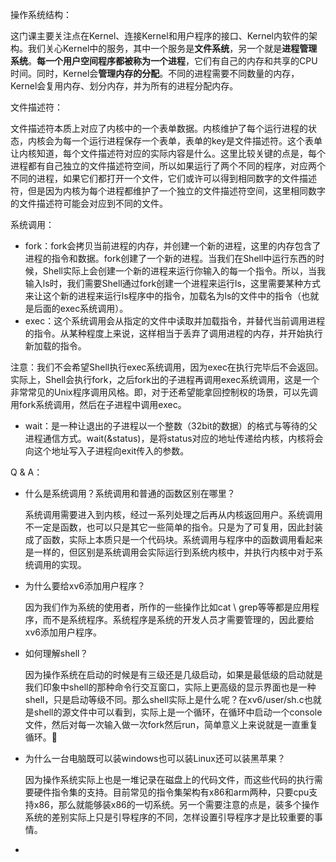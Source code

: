 操作系统结构：

这门课主要关注点在Kernel、连接Kernel和用户程序的接口、Kernel内软件的架构。我们关心Kernel中的服务，其中一个服务是**文件系统**，另一个就是**进程管理系统**。**每一个用户空间程序都被称为一个进程**，它们有自己的内存和共享的CPU时间。同时，Kernel会**管理内存的分配**。不同的进程需要不同数量的内存，Kernel会复用内存、划分内存，并为所有的进程分配内存。



文件描述符：

文件描述符本质上对应了内核中的一个表单数据。内核维护了每个运行进程的状态，内核会为每一个运行进程保存一个表单，表单的key是文件描述符。这个表单让内核知道，每个文件描述符对应的实际内容是什么。这里比较关键的点是，每个进程都有自己独立的文件描述符空间，所以如果运行了两个不同的程序，对应两个不同的进程，如果它们都打开一个文件，它们或许可以得到相同数字的文件描述符，但是因为内核为每个进程都维护了一个独立的文件描述符空间，这里相同数字的文件描述符可能会对应到不同的文件。



系统调用：

- fork：fork会拷贝当前进程的内存，并创建一个新的进程，这里的内存包含了进程的指令和数据。fork创建了一个新的进程。当我们在Shell中运行东西的时候，Shell实际上会创建一个新的进程来运行你输入的每一个指令。所以，当我输入ls时，我们需要Shell通过fork创建一个进程来运行ls，这里需要某种方式来让这个新的进程来运行ls程序中的指令，加载名为ls的文件中的指令（也就是后面的exec系统调用）。
- exec：这个系统调用会从指定的文件中读取并加载指令，并替代当前调用进程的指令。从某种程度上来说，这样相当于丢弃了调用进程的内存，并开始执行新加载的指令。

注意：我们不会希望Shell执行exec系统调用，因为exec在执行完毕后不会返回。实际上，Shell会执行fork，之后fork出的子进程再调用exec系统调用，这是一个非常常见的Unix程序调用风格。即，对于还希望能拿回控制权的场景，可以先调用fork系统调用，然后在子进程中调用exec。

- wait：是一种让退出的子进程以一个整数（32bit的数据）的格式与等待的父进程通信方式。wait(&status)，是将status对应的地址传递给内核，内核将会向这个地址写入子进程向exit传入的参数。



Q & A：

- 什么是系统调用？系统调用和普通的函数区别在哪里？

  系统调用需要进入到内核，经过一系列处理之后再从内核返回用户。系统调用不一定是函数，也可以只是其它一些简单的指令。只是为了可复用，因此封装成了函数，实际上本质只是一个代码块。系统调用与程序中的函数调用看起来是一样的，但区别是系统调用会实际运行到系统内核中，并执行内核中对于系统调用的实现。

- 为什么要给xv6添加用户程序？

  因为我们作为系统的使用者，所作的一些操作比如cat \ grep等等都是应用程序，而不是系统程序。系统程序是系统的开发人员才需要管理的，因此要给xv6添加用户程序。

- 如何理解shell？

  因为操作系统在启动的时候是有三级还是几级启动，如果是最低级的启动就是我们印象中shell的那种命令行交互窗口，实际上更高级的显示界面也是一种shell，只是启动等级不同。那么shell实际上是什么呢？在xv6/user/sh.c也就是shell的源文件中可以看到，实际上是一个循环，在循环中启动一个console文件，然后对每一次输入做一次fork然后run，简单意义上来说就是一直重复循环。

- 为什么一台电脑既可以装windows也可以装Linux还可以装黑苹果？

  因为操作系统实际上也是一堆记录在磁盘上的代码文件，而这些代码的执行需要硬件指令集的支持。目前常见的指令集架构有x86和arm两种，只要cpu支持x86，那么就能够装x86的一切系统。另一个需要注意的点是，装多个操作系统的差别实际上只是引导程序的不同，怎样设置引导程序才是比较重要的事情。

- 

